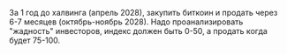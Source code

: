 За 1 год до халвинга (апрель 2028), закупить биткоин и продать через 6-7 месяцев (октябрь-ноябрь 2028). Надо проанализировать "жадность" инвесторов, индекс должен быть 0-50, а продать когда будет 75-100.